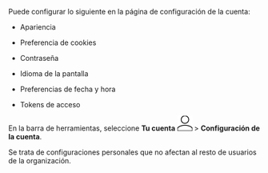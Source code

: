 Puede configurar lo siguiente en la página de configuración de la cuenta:

-   Apariencia

-   Preferencia de cookies

-   Contraseña

-   Idioma de la pantalla

-   Preferencias de fecha y hora

-   Tokens de acceso

En la barra de herramientas, seleccione **Tu cuenta** ![""](Images/mci1652327190262.svg) \> **Configuración de la cuenta**.

Se trata de configuraciones personales que no afectan al resto de usuarios de la organización.
